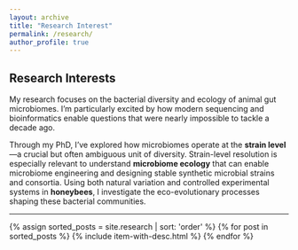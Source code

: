 ```yaml
---
layout: archive
title: "Research Interest"
permalink: /research/
author_profile: true
---
```


## Research Interests

My research focuses on the bacterial diversity and ecology of animal gut microbiomes. I’m particularly excited by how modern sequencing and bioinformatics enable questions that were nearly impossible to tackle a decade ago.

Through my PhD, I’ve explored how microbiomes operate at the **strain level**—a crucial but often ambiguous unit of diversity. Strain-level resolution is especially relevant to understand **microbiome ecology** that can enable microbiome engineering and designing stable synthetic microbial strains and consortia. Using both natural variation and controlled experimental systems in **honeybees**, I investigate the eco-evolutionary processes shaping these bacterial communities.

---


<!-- > My research focuses on understanding the bacterial diversity and ecology within the gut microbiome of animals. My work is driven by exciting, modern sequencing technologies and bioinformatic approaches that achieve in hours what once took months or was previously practically unachievable over a decade ago.

> Through my PhD I have been studying how microbiomes operate at the strain-level which is an important open question given that the definition of strain has been a point of contention. It is especially important to understand strain-level patterns and interactions to enable engineering microbiomes towards the development of microbial consortia for specific applications. I have been investigating the eco-evolutionary paterns and processes shaping bacterial communities in the gut microbiome of honeybees. I am also using synthetic gut microbial communities to address to understand how strains interact with each other in the context of a whole community of other microbes. -->


{% assign sorted_posts = site.research | sort: 'order' %}
{% for post in sorted_posts %}
  {% include item-with-desc.html %}
{% endfor %}

